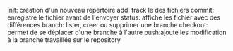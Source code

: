 init: création d'un nouveau répertoire
add: track le des fichiers
commit: enregistre le fichier avant de l'envoyer
status: affiche les fichier avec des différences
branch: lister, creer ou supprimer une branche
checkout: permet de se déplacer d'une branche à l'autre
push:ajoute les modification à la branche travaillée sur le repository
